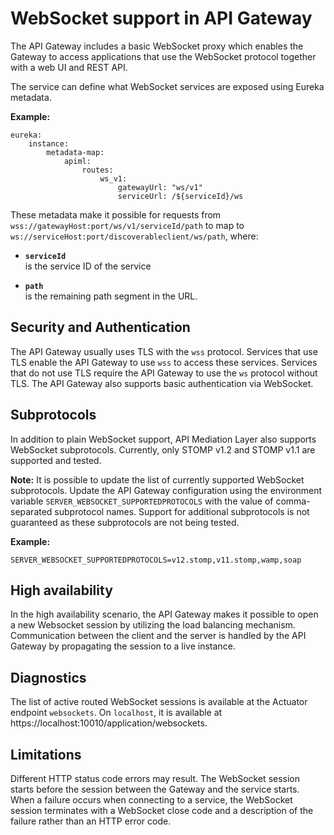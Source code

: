 # WebSocket support in API Gateway

The API Gateway includes a basic WebSocket proxy which enables the Gateway to access applications that use the WebSocket protocol together with a web UI and REST API.

The service can define what WebSocket services are exposed using Eureka metadata.

**Example:**
```
eureka:
    instance:
        metadata-map:
            apiml:
                routes:
                    ws_v1:
                        gatewayUrl: "ws/v1"
                        serviceUrl: /${serviceId}/ws
```

These metadata make it possible for requests from `wss://gatewayHost:port/ws/v1/serviceId/path` to map to `ws://serviceHost:port/discoverableclient/ws/path`,
where:

* **`serviceId`**  
  is the service ID of the service
  
* **`path`**  
  is the remaining path segment in the URL.

## Security and Authentication

The API Gateway usually uses TLS with the `wss` protocol. Services that use TLS enable the API Gateway to use `wss` to access these services. Services that do not use TLS require the API Gateway to use the `ws` protocol without TLS.
The API Gateway also supports basic authentication via WebSocket.

## Subprotocols

In addition to plain WebSocket support, API Mediation Layer also supports WebSocket subprotocols. Currently, only STOMP v1.2 and STOMP v1.1 are supported and tested. 

**Note:** It is possible to update the list of currently supported WebSocket subprotocols. Update the API Gateway configuration using the environment variable `SERVER_WEBSOCKET_SUPPORTEDPROTOCOLS` with the value of comma-separated subprotocol names. Support for additional subprotocols is not guaranteed as these subprotocols are not being tested.

 **Example:**
```
SERVER_WEBSOCKET_SUPPORTEDPROTOCOLS=v12.stomp,v11.stomp,wamp,soap
```
## High availability

In the high availability scenario, the API Gateway makes it possible to open a new Websocket session by utilizing the load balancing mechanism. 
Communication between the client and the server is handled by the API Gateway by propagating the session to a live instance.

## Diagnostics 

The list of active routed WebSocket sessions is available at the Actuator endpoint `websockets`. On `localhost`, it is available at https://localhost:10010/application/websockets.

## Limitations

Different HTTP status code errors may result. The WebSocket session starts before the session between the Gateway and the service starts. When a failure occurs when connecting to a service, the WebSocket session terminates with a WebSocket close code and a description of the failure rather than an HTTP error code.
